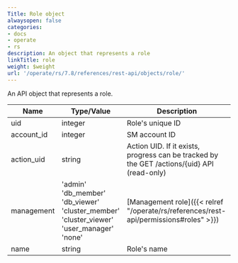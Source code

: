 ```yaml
---
Title: Role object
alwaysopen: false
categories:
- docs
- operate
- rs
description: An object that represents a role
linkTitle: role
weight: $weight
url: '/operate/rs/7.8/references/rest-api/objects/role/'
---
```


An API object that represents a role.

| Name | Type/Value | Description |
|------|------------|-------------|
| uid | integer | Role's unique ID |
| account_id | integer | SM account ID |
| action_uid | string | Action UID. If it exists, progress can be tracked by the GET /actions/{uid} API (read-only) |
| management | 'admin'<br />'db_member'<br />'db_viewer'<br />'cluster_member'<br />'cluster_viewer'<br />'user_manager'<br />'none' | [Management role]({{< relref "/operate/rs/references/rest-api/permissions#roles" >}}) |
| name | string | Role's name |
